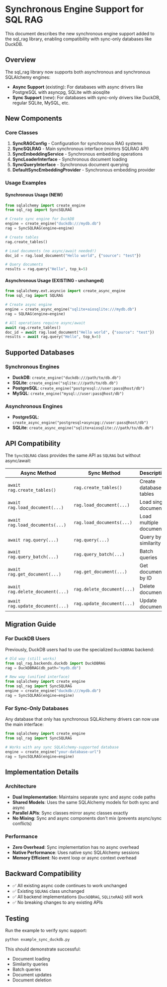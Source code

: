 # Synchronous Engine Support for SQL RAG

This document describes the new synchronous engine support added to the sql_rag library, enabling compatibility with sync-only databases like DuckDB.

## Overview

The sql_rag library now supports both asynchronous and synchronous SQLAlchemy engines:

- **Async Support** (existing): For databases with async drivers like PostgreSQL with asyncpg, SQLite with aiosqlite
- **Sync Support** (new): For databases with sync-only drivers like DuckDB, regular SQLite, MySQL, etc.

## New Components

### Core Classes

1. **SyncRAGConfig** - Configuration for synchronous RAG systems
2. **SyncSQLRAG** - Main synchronous interface (mirrors SQLRAG API)
3. **SyncEmbeddingService** - Synchronous embedding operations
4. **SyncLoaderInterface** - Synchronous document loading
5. **SyncQueryInterface** - Synchronous document querying
6. **DefaultSyncEmbeddingProvider** - Synchronous embedding provider

### Usage Examples

#### Synchronous Usage (NEW)
```python
from sqlalchemy import create_engine
from sql_rag import SyncSQLRAG

# Create sync engine for DuckDB
engine = create_engine("duckdb:///mydb.db")
rag = SyncSQLRAG(engine=engine)

# Create tables
rag.create_tables()

# Load documents (no async/await needed!)
doc_id = rag.load_document("Hello world", {"source": "test"})

# Query documents
results = rag.query("Hello", top_k=5)
```

#### Asynchronous Usage (EXISTING - unchanged)
```python
from sqlalchemy.ext.asyncio import create_async_engine
from sql_rag import SQLRAG

# Create async engine
engine = create_async_engine("sqlite+aiosqlite:///mydb.db")
rag = SQLRAG(engine=engine)

# All operations require async/await
await rag.create_tables()
doc_id = await rag.load_document("Hello world", {"source": "test"})
results = await rag.query("Hello", top_k=5)
```

## Supported Databases

### Synchronous Engines
- **DuckDB**: `create_engine("duckdb:///path/to/db.db")`
- **SQLite**: `create_engine("sqlite:///path/to/db.db")`
- **PostgreSQL**: `create_engine("postgresql://user:pass@host/db")`
- **MySQL**: `create_engine("mysql://user:pass@host/db")`

### Asynchronous Engines
- **PostgreSQL**: `create_async_engine("postgresql+asyncpg://user:pass@host/db")`
- **SQLite**: `create_async_engine("sqlite+aiosqlite:///path/to/db.db")`

## API Compatibility

The `SyncSQLRAG` class provides the same API as `SQLRAG` but without async/await:

| Async Method | Sync Method | Description |
|--------------|-------------|-------------|
| `await rag.create_tables()` | `rag.create_tables()` | Create database tables |
| `await rag.load_document(...)` | `rag.load_document(...)` | Load single document |
| `await rag.load_documents(...)` | `rag.load_documents(...)` | Load multiple documents |
| `await rag.query(...)` | `rag.query(...)` | Query by similarity |
| `await rag.query_batch(...)` | `rag.query_batch(...)` | Batch queries |
| `await rag.get_document(...)` | `rag.get_document(...)` | Get document by ID |
| `await rag.delete_document(...)` | `rag.delete_document(...)` | Delete document |
| `await rag.update_document(...)` | `rag.update_document(...)` | Update document |

## Migration Guide

### For DuckDB Users
Previously, DuckDB users had to use the specialized `DuckDBRAG` backend:

```python
# Old way (still works)
from sql_rag.backends.duckdb import DuckDBRAG
rag = DuckDBRAG(db_path="mydb.db")

# New way (unified interface)
from sqlalchemy import create_engine
from sql_rag import SyncSQLRAG
engine = create_engine("duckdb:///mydb.db")
rag = SyncSQLRAG(engine=engine)
```

### For Sync-Only Databases
Any database that only has synchronous SQLAlchemy drivers can now use the main interface:

```python
from sqlalchemy import create_engine
from sql_rag import SyncSQLRAG

# Works with any sync SQLAlchemy-supported database
engine = create_engine("your-database-url")
rag = SyncSQLRAG(engine=engine)
```

## Implementation Details

### Architecture
- **Dual Implementation**: Maintains separate sync and async code paths
- **Shared Models**: Uses the same SQLAlchemy models for both sync and async
- **Parallel APIs**: Sync classes mirror async classes exactly
- **No Mixing**: Sync and async components don't mix (prevents async/sync conflicts)

### Performance
- **Zero Overhead**: Sync implementation has no async overhead
- **Native Performance**: Uses native sync SQLAlchemy sessions
- **Memory Efficient**: No event loop or async context overhead

## Backward Compatibility

- ✅ All existing async code continues to work unchanged
- ✅ Existing `SQLRAG` class unchanged
- ✅ All backend implementations (`DuckDBRAG`, `SQLiteRAG`) still work
- ✅ No breaking changes to any existing APIs

## Testing

Run the example to verify sync support:

```bash
python example_sync_duckdb.py
```

This should demonstrate successful:
- Document loading
- Similarity queries  
- Batch queries
- Document updates
- Document deletion
